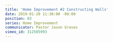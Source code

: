 ```yaml
---
title: 'Home Improvement #2 Constructing Walls'
date: 2019-01-20 11:30:00 -08:00
position: 83
series: Home Improvement
communicator: Pastor Jason Graves
vimeo_id: 312585993
---
```


